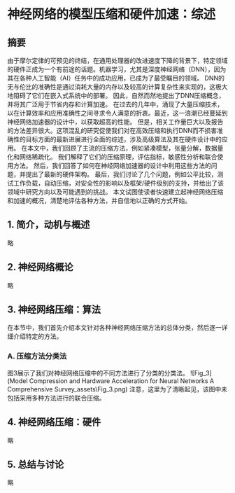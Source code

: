 # 神经网络的模型压缩和硬件加速：综述

## 摘要

由于摩尔定律的可预见的终结，在通用处理器的改进速度下降的背景下，特定领域的硬件正成为一个有前途的话题。机器学习，尤其是深度神经网络（DNN），因为其在各种人工智能（AI）任务中的成功应用，已成为了最受瞩目的领域。  DNN的无与伦比的准确性是通过消耗大量的内存以及较高的计算复杂性来实现的，这极大地阻碍了它们在嵌入式系统中的部署。 因此，自然而然地提出了DNN压缩概念，并将其广泛用于节省内存和计算加速。 在过去的几年中，涌现了大量压缩技术，以在计算效率和应用准确性之间寻求令人满意的折衷。最近，这一浪潮已经蔓延到神经网络加速器的设计中，以获取超高的性能。 但是，相关工作量巨大以及报告的方法差异很大。这项混乱的研究促使我们对在高效压缩和执行DNN而不损害准确性的目标方面的最新进展进行全面的综述，涉及高级算法及其在硬件设计中的应用。 在本文中，我们回顾了主流的压缩方法，例如紧凑模型，张量分解，数据量化和网络稀疏化。 我们解释了它们的压缩原理，评估指标，敏感性分析和联合使用方法。 然后，我们回答了如何在神经网络加速器的设计中利用这些方法的问题，并提出了最新的硬件架构。 最后，我们讨论了几个问题，例如公平比较，测试工作负载，自动压缩，对安全性的影响以及框架/硬件级别的支持，并给出了该领域中研究方向以及可能遇到的挑战。 本文试图使读者快速建立起神经网络压缩和加速的概况，清楚地评估各种方法，并自信地以正确的方式开始。  

##  1. 简介，动机与概述

略

##  2. 神经网络概论

略

##  3. 神经网络压缩：算法

在本节中，我们首先介绍本文针对各种神经网络压缩方法的总体分类，然后逐一详细介绍特定的方法。

### A. 压缩方法分类法

图3展示了我们对神经网络压缩中的不同方法进行了分类的分类法。
![Fig_3](Model Compression and Hardware Acceleration for Neural Networks A Comprehensive Survey_assets\Fig_3.png)
注意，这里为了清晰起见，该图中未包括采用多种方法进行的联合压缩。

## 4. 神经网络压缩：硬件

略

## 5. 总结与讨论

略
